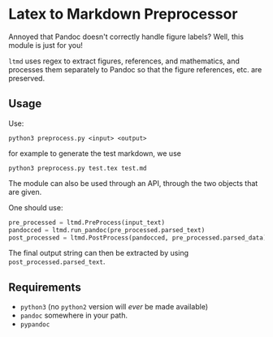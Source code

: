 Latex to Markdown Preprocessor
==============================

Annoyed that Pandoc doesn't correctly handle figure labels? Well, this module
is just for you!

```ltmd``` uses regex to extract figures, references, and mathematics, and 
processes them separately to Pandoc so that the figure references, etc. are
preserved.

Usage
-----

Use:
```
python3 preprocess.py <input> <output>
```
for example to generate the test markdown, we use
```
python3 preprocess.py test.tex test.md
```

The module can also be used through an API, through the two objects that are given.

One should use:

```python
pre_processed = ltmd.PreProcess(input_text)
pandocced = ltmd.run_pandoc(pre_processed.parsed_text)
post_processed = ltmd.PostProcess(pandocced, pre_processed.parsed_data)
```

The final output string can then be extracted by using ```post_processed.parsed_text```.

Requirements
------------

+ ```python3``` (no ```python2``` version will *ever* be made available)
+ ```pandoc``` somewhere in your path.
+ ```pypandoc```

